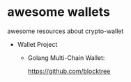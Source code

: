 # awesome wallets
awesome resources about crypto-wallet
- Wallet Project
  - Golang Multi-Chain Wallet:

    https://github.com/blocktree
